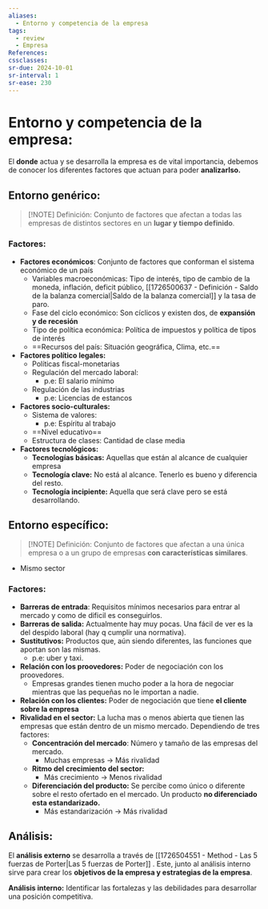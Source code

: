 ```yaml
---
aliases:
  - Entorno y competencia de la empresa
tags:
  - review
  - Empresa
References: 
cssclasses:
sr-due: 2024-10-01
sr-interval: 1
sr-ease: 230
---
```


# Entorno y competencia de la empresa: 
El **donde** actua y se desarrolla la empresa es de vital importancia, debemos de conocer los diferentes factores que actuan para poder **analizarlso.**

## Entorno genérico:
> [!NOTE] Definición:
> Conjunto de factores que afectan a todas las empresas de distintos sectores en un **lugar y tiempo definido**. 
### Factores:
+ **Factores económicos**: Conjunto de factores que conforman el sistema económico de un país
	+ Variables macroeconómicas: Tipo de interés, tipo de cambio de la moneda, inflación, deficit público, [[1726500637 - Definición - Saldo de la balanza comercial|Saldo de la balanza comercial]] y la tasa de paro.
	+ Fase del ciclo económico: Son cíclicos y existen dos, de **expansión y de recesión**
	+ Tipo de política económica: Política de impuestos y política de tipos de interés
	+ ==Recursos del país: Situación geográfica, Clima, etc.==
+ **Factores político legales:** 
	+ Políticas fiscal-monetarias
	+ Regulación del mercado laboral: 
		+ p.e: El salario mínimo
	+ Regulación de las industrias
		+ p.e: Licencias de estancos
+ **Factores socio-culturales:**
	+ Sistema de valores: 
		+ p.e: Espíritu al trabajo
	+ ==Nivel educativo== 
	+ Estructura de clases: Cantidad de clase media
+ **Factores tecnológicos:**
	+ **Tecnologías básicas:** Aquellas que están al alcance de cualquier empresa
	+ **Tecnología clave:** No está al alcance. Tenerlo es bueno y diferencia del resto. 
	+ **Tecnología incipiente:** Aquella que será clave pero se está desarrollando. 

## Entorno específico:

> [!NOTE] Definición:
Conjunto de factores que afectan a una única empresa o a un grupo de empresas **con características similares**. 
+ Mismo sector
### Factores: 
+ **Barreras de entrada**: Requisitos mínimos necesarios para entrar al mercado y como de dificil es conseguirlos.
+ **Barreras de salida:** Actualmente hay muy pocas. Una fácil de ver es la del despido laboral (hay q cumplir una normativa). 
+ **Sustitutivos:** Productos que, aún siendo diferentes, las funciones que aportan son las mismas.
	+ p.e: uber y taxi. 
+ **Relación con los proovedores:** Poder de negociación con los proovedores.
	+ Empresas grandes tienen mucho poder a la hora de negociar mientras que las pequeñas no le importan a nadie.
+ **Relación con los clientes:** Poder de negociación que tiene **el cliente sobre la empresa**
+ **Rivalidad en el sector:** La lucha mas o menos abierta que tienen las empresas que están dentro de un mismo mercado. Dependiendo de tres factores: 
	+ **Concentración del mercado**: Número y tamaño de las empresas del mercado.
		+ Muchas empresas → Más rivalidad
	+ **Ritmo del crecimiento del sector:**
		+ Más crecimiento → Menos rivalidad
	+ **Diferenciación del producto:** Se percibe como único o diferente sobre el resto ofertado en el mercado. Un producto **no diferenciado esta estandarizado.** 
		+ Más estandarización → Más rivalidad

## Análisis:
El **análisis externo** se desarrolla a través de [[1726504551 - Method - Las 5 fuerzas de Porter|Las 5 fuerzas de Porter]] . Este, junto al análisis interno sirve para crear los **objetivos de la empresa y estrategias de la empresa**. 


**Análisis interno:** Identificar las fortalezas y las debilidades para desarrollar una posición competitiva. 


